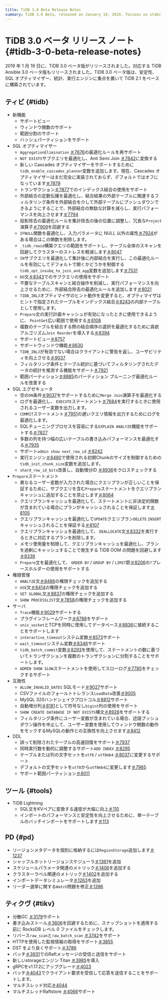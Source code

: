 ```yaml
---
title: TiDB 3.0 Beta Release Notes
summary: TiDB 3.0 Beta, released on January 19, 2019, focuses on stability, SQL optimizer, statistics, and execution engine. New features include support for views, window functions, range partitioning, and hash partitioning. The SQL optimizer has been enhanced with various optimizations, including support for index join in transactions, constant propagation optimization, and support for subqueries in the DO statement. The SQL executor has also been optimized for better performance. Privilege management, server, compatibility, and DDL have all been improved. TiDB Lightning now supports batch import for a single table, while PD and TiKV have also received various enhancements and new features.
---
```


# TiDB 3.0 ベータ リリース ノート {#tidb-3-0-beta-release-notes}

2019 年 1 月 19 日に、TiDB 3.0 ベータ版がリリースされました。対応する TiDB Ansible 3.0 ベータ版もリリースされました。TiDB 3.0 ベータ版は、安定性、SQL オプティマイザー、統計、実行エンジンに重点を置いて TiDB 2.1 をベースに構築されています。

## ティビ {#tidb}

-   新機能
    -   サポートビュー
    -   ウィンドウ関数のサポート
    -   範囲分割のサポート
    -   ハッシュパーティションをサポート
-   SQL オプティマイザー
    -   `AggregationElimination` [＃7676](https://github.com/pingcap/tidb/pull/7676)の最適化ルールを再サポート
    -   `NOT EXISTS`サブクエリを最適化し、Anti Semi Join [＃7842](https://github.com/pingcap/tidb/pull/7842)に変換する
    -   新しい Cascades オプティマイザーをサポートするために`tidb_enable_cascades_planner`変数を追加します。現在、Cascades オプティマイザーはまだ完全に実装されておらず、デフォルトではオフになっています[＃7879](https://github.com/pingcap/tidb/pull/7879)
    -   トランザクション[＃7877](https://github.com/pingcap/tidb/pull/7877)でのインデックス結合の使用をサポート
    -   外部結合の定数伝播を最適化し、結合結果の外部テーブルに関連するフィルタリング条件を外部結合を介して外部テーブルにプッシュダウンできるようにすることで、外部結合の無駄な計算を減らし、実行パフォーマンスを向上させます[＃7794](https://github.com/pingcap/tidb/pull/7794)
    -   投影除去の最適化ルールを集計除去の後の位置に調整し、冗長な`Project`演算子[＃7909](https://github.com/pingcap/tidb/pull/7909)を回避する
    -   `IFNULL`関数を最適化し、入力パラメータに NULL 以外の属性[＃7924](https://github.com/pingcap/tidb/pull/7924)がある場合はこの関数を削除します。
    -   `_tidb_rowid`構築クエリの範囲をサポートし、テーブル全体のスキャンを回避してクラスターのストレスを軽減します[＃8047](https://github.com/pingcap/tidb/pull/8047)
    -   `IN`サブクエリを最適化して集計後に内部結合を実行し、この最適化ルールを有効にしてデフォルトで開くかどうかを制御する`tidb_opt_insubq_to_join_and_agg`変数を追加します[＃7531](https://github.com/pingcap/tidb/pull/7531)
    -   `DO`文[＃8343](https://github.com/pingcap/tidb/pull/8343)でのサブクエリの使用をサポート
    -   不要なテーブルスキャンと結合操作を削減し、実行パフォーマンスを向上させるために、外部結合除去の最適化ルールを追加します[＃8021](https://github.com/pingcap/tidb/pull/8021)
    -   `TIDB_INLJ`オプティマイザのヒント動作を変更すると、オプティマイザはヒントで指定されたテーブルをインデックス結合[＃8243](https://github.com/pingcap/tidb/pull/8243)の内部テーブルとして使用します。
    -   `Prepare`文の実行計画キャッシュが有効になったときに使用できるように、 `PointGet`広い範囲で使用する[＃8108](https://github.com/pingcap/tidb/pull/8108)
    -   複数のテーブルを結合する際の結合順序の選択を最適化するために貪欲アルゴリズム`Join Reorder`を導入する[＃8394](https://github.com/pingcap/tidb/pull/8394)
    -   サポートビュー[＃8757](https://github.com/pingcap/tidb/pull/8757)
    -   サポートウィンドウ機能[＃8630](https://github.com/pingcap/tidb/pull/8630)
    -   `TIDB_INLJ`が有効でない場合はクライアントに警告を返し、ユーザビリティを向上させる[＃9037](https://github.com/pingcap/tidb/pull/9037)
    -   フィルタリング条件とテーブル統計に基づいてフィルタリングされたデータの統計を推測する機能をサポート[＃7921](https://github.com/pingcap/tidb/pull/7921)
    -   範囲パーティション[＃8885](https://github.com/pingcap/tidb/pull/8885)のパーティション プルーニング最適化ルールを改善する
-   SQL エグゼキュータ
    -   空の`ON`条件[＃9037](https://github.com/pingcap/tidb/pull/9037)をサポートするために`Merge Join`演算子を最適化する
    -   ログを最適化し、 `EXECUTE`ステートメント[＃7684](https://github.com/pingcap/tidb/pull/7684)を実行するときに使用されるユーザー変数を出力します。
    -   `COMMIT`ステートメント[＃7951](https://github.com/pingcap/tidb/pull/7951)の遅いクエリ情報を出力するためにログを最適化します。
    -   SQLチューニングプロセスを容易にする`EXPLAIN ANALYZE`機能をサポートする[＃7827](https://github.com/pingcap/tidb/pull/7827)
    -   多数の列を持つ幅の広いテーブルの書き込みパフォーマンスを最適化する[＃7935](https://github.com/pingcap/tidb/pull/7935)
    -   サポート`admin show next_row_id` [＃8242](https://github.com/pingcap/tidb/pull/8242)
    -   実行エンジン[＃8480](https://github.com/pingcap/tidb/pull/8480)で使用される初期Chunkのサイズを制御するための`tidb_init_chunk_size`変数を追加します。
    -   `shard_row_id_bits`改善し、自動増分ID [＃8936](https://github.com/pingcap/tidb/pull/8936)をクロスチェックする
-   `Prepare`ステートメント
    -   異なるユーザー変数が入力された場合にクエリプランが正しいことを保証するために、サブクエリを含む`Prepare`ステートメントをクエリプランキャッシュに追加することを禁止します[＃8064](https://github.com/pingcap/tidb/pull/8064)
    -   クエリプランキャッシュを最適化して、ステートメントに非決定的関数が含まれている場合にプランがキャッシュされることを保証します[＃8105](https://github.com/pingcap/tidb/pull/8105)
    -   クエリプランキャッシュを最適化して`UPDATE`クエリプラン`DELETE` `INSERT`キャッシュされることを保証する[＃8107](https://github.com/pingcap/tidb/pull/8107)
    -   クエリプランキャッシュを最適化して、 `DEALLOCATE`文[＃8332](https://github.com/pingcap/tidb/pull/8332)を実行するときに対応するプランを削除します。
    -   メモリ使用量を制限して、クエリプランキャッシュを最適化し、プランを過剰にキャッシュすることで発生する TiDB OOM の問題を回避します[＃8339](https://github.com/pingcap/tidb/pull/8339)
    -   `Prepare`文を最適化して、 `ORDER BY` / `GROUP BY` / `LIMIT`節[＃8206](https://github.com/pingcap/tidb/pull/8206)の`?`プレースホルダーの使用をサポートする
-   権限管理
    -   `ANALYZE`文[＃8486](https://github.com/pingcap/tidb/pull/8486)の権限チェックを追加する
    -   `USE`文[＃8414](https://github.com/pingcap/tidb/pull/8418)の権限チェックを追加する
    -   `SET GLOBAL`文[＃8837](https://github.com/pingcap/tidb/pull/8837)の権限チェックを追加する
    -   `SHOW PROCESSLIST`文[＃7858](https://github.com/pingcap/tidb/pull/7858)の権限チェックを追加する
-   サーバ
    -   `Trace`機能[＃9029](https://github.com/pingcap/tidb/pull/9029)サポートする
    -   プラグインフレームワーク[＃8788](https://github.com/pingcap/tidb/pull/8788)をサポート
    -   `unix_socket`とTCPを同時に使用してデータベース[＃8836](https://github.com/pingcap/tidb/pull/8836)に接続することをサポートします
    -   `interactive_timeout`システム変数[＃8573](https://github.com/pingcap/tidb/pull/8573)サポート
    -   `wait_timeout`システム変数[＃8346](https://github.com/pingcap/tidb/pull/8346)サポート
    -   `tidb_batch_commit`変数[＃8293](https://github.com/pingcap/tidb/pull/8293)を使用して、ステートメントの数に基づいてトランザクションを複数のトランザクションに分割することをサポートします。
    -   `ADMIN SHOW SLOW`ステートメントを使用してスローログ[＃7785](https://github.com/pingcap/tidb/pull/7785)をチェックするサポート
-   互換性
    -   `ALLOW_INVALID_DATES` SQLモード[＃9027](https://github.com/pingcap/tidb/pull/9027)サポート
    -   CSVファイルのフォールトトレランス`LoadData`改善[＃9005](https://github.com/pingcap/tidb/pull/9005)
    -   MySQL 320ハンドシェイクプロトコル[＃8812](https://github.com/pingcap/tidb/pull/8812)サポート
    -   自動増分列[＃8181](https://github.com/pingcap/tidb/pull/8181)として符号なし`bigint`列の使用をサポート
    -   `SHOW CREATE DATABASE IF NOT EXISTS`構文[＃8926](https://github.com/pingcap/tidb/pull/8926)をサポートする
    -   フィルタリング条件にユーザー変数が含まれている場合、述語プッシュダウン操作を中止して、ユーザー変数を使用してウィンドウ関数の動作をモックするMySQLの動作との互換性を向上させます[＃8412](https://github.com/pingcap/tidb/pull/8412)
-   DDL
    -   誤って削除されたテーブルの高速回復をサポート[＃7937](https://github.com/pingcap/tidb/pull/7937)
    -   同時実行数を動的に調整するサポート`ADD INDEX` [＃8295](https://github.com/pingcap/tidb/pull/8295)
    -   テーブルまたは列の文字セットを`utf8` / `utf8mb4` [＃8037](https://github.com/pingcap/tidb/pull/8037)に変更するサポート
    -   デフォルトの文字セットを`utf8`から`utf8mb4`に変更します[＃7965](https://github.com/pingcap/tidb/pull/7965)
    -   サポート範囲パーティション[＃8011](https://github.com/pingcap/tidb/pull/8011)

## ツール {#tools}

-   TiDB Lightning
    -   SQL文をKVペアに変換する速度が大幅に向上[＃110](https://github.com/pingcap/tidb-lightning/pull/110)
    -   インポートのパフォーマンスと安定性を向上させるために、単一テーブルのバッチインポートをサポートします[＃113](https://github.com/pingcap/tidb-lightning/pull/113)

## PD {#pd}

-   リージョンメタデータを個別に格納するには`RegionStorage`追加します[＃1237](https://github.com/pingcap/pd/pull/1237)
-   シャッフルホットリージョンスケジューラ[＃1361](https://github.com/pingcap/pd/pull/1361)を追加
-   スケジュールパラメータ関連のメトリック[＃1406](https://github.com/pingcap/pd/pull/1406)を追加する
-   クラスターラベル関連のメトリック[＃1402](https://github.com/pingcap/pd/pull/1402)を追加する
-   インポートデータシミュレータ[＃1263](https://github.com/pingcap/pd/pull/1263)を追加
-   リーダー選挙に関する`Watch`問題を修正[＃1396](https://github.com/pingcap/pd/pull/1396)

## ティクヴ {#tikv}

-   分散GC [＃3179](https://github.com/tikv/tikv/pull/3179)サポート
-   書き込みストール[＃3606](https://github.com/tikv/tikv/pull/3606)を回避するために、スナップショットを適用する前に RocksDB レベル 0 ファイルをチェックします。
-   リバース`raw_scan`と`raw_batch_scan` [＃3742](https://github.com/tikv/tikv/pull/3724)をサポート
-   HTTPを使用した監視情報の取得をサポート[＃3855](https://github.com/tikv/tikv/pull/3855)
-   DST をより良くサポート[＃3786](https://github.com/tikv/tikv/pull/3786)
-   バッチ[＃3931](https://github.com/tikv/tikv/pull/3913)でのRaftメッセージの受信と送信をサポート
-   新しいstorageエンジン Titan [＃3985](https://github.com/tikv/tikv/pull/3985)を導入
-   gRPCをv1.17.2にアップグレード[＃4023](https://github.com/tikv/tikv/pull/4023)
-   バッチ[＃4043](https://github.com/tikv/tikv/pull/4043)でクライアント要求を受信して​​応答を送信することをサポートします。
-   マルチスレッド対応[＃4044](https://github.com/tikv/tikv/pull/4044)
-   マルチスレッドRaftstore [＃4066](https://github.com/tikv/tikv/pull/4066)サポート
